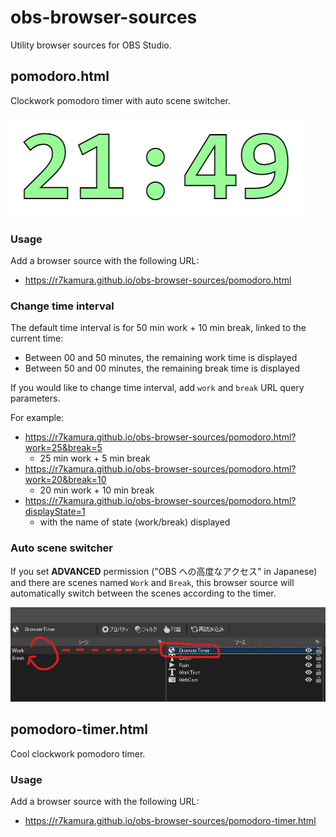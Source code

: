 # obs-browser-sources

Utility browser sources for OBS Studio.

## pomodoro.html

Clockwork pomodoro timer with auto scene switcher.

![](images/pomodoro.png)

### Usage

Add a browser source with the following URL:

- https://r7kamura.github.io/obs-browser-sources/pomodoro.html

### Change time interval

The default time interval is for 50 min work + 10 min break, linked to the current time:

- Between 00 and 50 minutes, the remaining work time is displayed
- Between 50 and 00 minutes, the remaining break time is displayed

If you would like to change time interval, add `work` and `break` URL query parameters.

For example:

- https://r7kamura.github.io/obs-browser-sources/pomodoro.html?work=25&break=5
  - 25 min work + 5 min break
- https://r7kamura.github.io/obs-browser-sources/pomodoro.html?work=20&break=10
  - 20 min work + 10 min break
- https://r7kamura.github.io/obs-browser-sources/pomodoro.html?displayState=1
  - with the name of state (work/break) displayed

### Auto scene switcher

If you set **ADVANCED** permission ("OBS への高度なアクセス" in Japanese) and there are scenes named `Work` and `Break`,
this browser source will automatically switch between the scenes according to the timer.

![](images/obs.png)

## pomodoro-timer.html

Cool clockwork pomodoro timer.

### Usage

Add a browser source with the following URL:

- https://r7kamura.github.io/obs-browser-sources/pomodoro-timer.html
